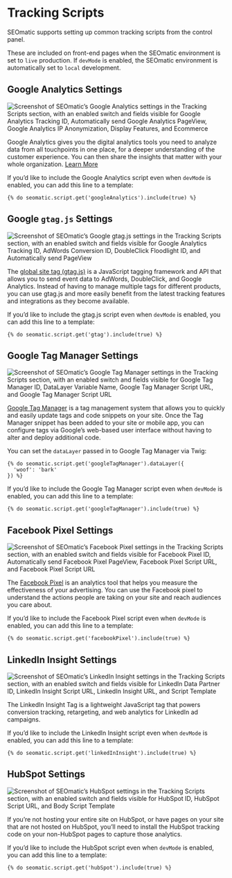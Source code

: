 # Tracking Scripts

SEOmatic supports setting up common tracking scripts from the control panel.

These are included on front-end pages when the SEOmatic environment is set to `live` production. If `devMode` is enabled, the SEOmatic environment is automatically set to `local` development.

## Google Analytics Settings

![Screenshot of SEOmatic’s Google Analytics settings in the Tracking Scripts section, with an enabled switch and fields visible for Google Analytics Tracking ID, Automatically send Google Analytics PageView, Google Analytics IP Anonymization, Display Features, and Ecommerce](../resources/screenshots/seomatic-tracking-ga.png)

Google Analytics gives you the digital analytics tools you need to analyze data from all touchpoints in one place, for a deeper understanding of the customer experience. You can then share the insights that matter with your whole organization. [Learn More](https://www.google.com/analytics/analytics/#?modal_active=none)

If you’d like to include the Google Analytics script even when `devMode` is enabled, you can add this line to a template:

```twig
{% do seomatic.script.get('googleAnalytics').include(true) %}
```

## Google `gtag.js` Settings

![Screenshot of SEOmatic’s Google gtag.js settings in the Tracking Scripts section, with an enabled switch and fields visible for Google Analytics Tracking ID, AdWords Conversion ID, DoubleClick Floodlight ID, and Automatically send PageView](../resources/screenshots/seomatic-tracking-gtag.png)

The [global site tag (gtag.js)](https://developers.google.com/gtagjs/) is a JavaScript tagging framework and API that allows you to send event data to AdWords, DoubleClick, and Google Analytics. Instead of having to manage multiple tags for different products, you can use gtag.js and more easily benefit from the latest tracking features and integrations as they become available.

If you’d like to include the gtag.js script even when `devMode` is enabled, you can add this line to a template:

```twig
{% do seomatic.script.get('gtag').include(true) %}
```

## Google Tag Manager Settings

![Screenshot of SEOmatic’s Google Tag Manager settings in the Tracking Scripts section, with an enabled switch and fields visible for Google Tag Manager ID, DataLayer Variable Name, Google Tag Manager Script URL, and Google Tag Manager Script <noscript> URL](../resources/screenshots/seomatic-tracking-gtm.png)

[Google Tag Manager](https://support.google.com/tagmanager/answer/6102821?hl=en) is a tag management system that allows you to quickly and easily update tags and code snippets on your site. Once the Tag Manager snippet has been added to your site or mobile app, you can configure tags via Google’s web-based user interface without having to alter and deploy additional code.

You can set the `dataLayer` passed in to Google Tag Manager via Twig:

```twig
{% do seomatic.script.get('googleTagManager').dataLayer({
  'woof': 'bark'
}) %}
```

If you’d like to include the Google Tag Manager script even when `devMode` is enabled, you can add this line to a template:

```twig
{% do seomatic.script.get('googleTagManager').include(true) %}
```

## Facebook Pixel Settings

![Screenshot of SEOmatic’s Facebook Pixel settings in the Tracking Scripts section, with an enabled switch and fields visible for Facebook Pixel ID, Automatically send Facebook Pixel PageView, Facebook Pixel Script URL, and Facebook Pixel Script <noscript> URL](../resources/screenshots/seomatic-tracking-fb.png)

The [Facebook Pixel](https://www.facebook.com/business/help/651294705016616) is an analytics tool that helps you measure the effectiveness of your advertising. You can use the Facebook pixel to understand the actions people are taking on your site and reach audiences you care about.

If you’d like to include the Facebook Pixel script even when `devMode` is enabled, you can add this line to a template:

```twig
{% do seomatic.script.get('facebookPixel').include(true) %}
```

## LinkedIn Insight Settings

![Screenshot of SEOmatic’s LinkedIn Insight settings in the Tracking Scripts section, with an enabled switch and fields visible for LinkedIn Data Partner ID, LinkedIn Insight Script URL, LinkedIn Insight <noscript> URL, and Script Template](../resources/screenshots/seomatic-tracking-li.png)

The LinkedIn Insight Tag is a lightweight JavaScript tag that powers conversion tracking, retargeting, and web analytics for LinkedIn ad campaigns.

If you’d like to include the LinkedIn Insight script even when `devMode` is enabled, you can add this line to a template:

```twig
{% do seomatic.script.get('linkedInInsight').include(true) %}
```

## HubSpot Settings

![Screenshot of SEOmatic’s HubSpot settings in the Tracking Scripts section, with an enabled switch and fields visible for HubSpot ID, HubSpot Script URL, and Body Script Template](../resources/screenshots/seomatic-tracking-hs.png)

If you’re not hosting your entire site on HubSpot, or have pages on your site that are not hosted on HubSpot, you’ll need to install the HubSpot tracking code on your non-HubSpot pages to capture those analytics.

If you’d like to include the HubSpot script even when `devMode` is enabled, you can add this line to a template:

```twig
{% do seomatic.script.get('hubSpot').include(true) %}
```
